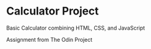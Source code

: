 # Calculator Project

Basic Calculator combining HTML, CSS, and JavaScript

Assignment from The Odin Project